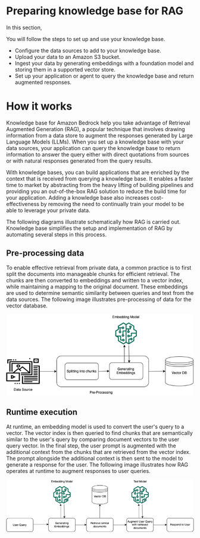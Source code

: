 # Preparing knowledge base for RAG

In this section,

You will follow the steps to set up and use your knowledge base.

- Configure the data sources to add to your knowledge base.
- Upload your data to an Amazon S3 bucket.
- Ingest your data by generating embeddings with a foundation model and storing them in a supported vector store.
- Set up your application or agent to query the knowledge base and return augmented responses.

# How it works
Knowledge base for Amazon Bedrock help you take advantage of Retrieval Augmented Generation (RAG), a popular technique that involves drawing information from a data store to augment the responses generated by Large Language Models (LLMs). When you set up a knowledge base with your data sources, your application can query the knowledge base to return information to answer the query either with direct quotations from sources or with natural responses generated from the query results.

With knowledge bases, you can build applications that are enriched by the context that is received from querying a knowledge base. It enables a faster time to market by abstracting from the heavy lifting of building pipelines and providing you an out-of-the-box RAG solution to reduce the build time for your application. Adding a knowledge base also increases cost-effectiveness by removing the need to continually train your model to be able to leverage your private data.

The following diagrams illustrate schematically how RAG is carried out. Knowledge base simplifies the setup and implementation of RAG by automating several steps in this process.

## Pre-processing data

To enable effective retrieval from private data, a common practice is to first split the documents into manageable chunks for efficient retrieval. The chunks are then converted to embeddings and written to a vector index, while maintaining a mapping to the original document. These embeddings are used to determine semantic similarity between queries and text from the data sources. The following image illustrates pre-processing of data for the vector database.


![Alt](../assets/images/streamprocess/rag-preprocess.png "Preprocessing")

## Runtime execution

At runtime, an embedding model is used to convert the user's query to a vector. The vector index is then queried to find chunks that are semantically similar to the user's query by comparing document vectors to the user query vector. In the final step, the user prompt is augmented with the additional context from the chunks that are retrieved from the vector index. The prompt alongside the additional context is then sent to the model to generate a response for the user. The following image illustrates how RAG operates at runtime to augment responses to user queries.

![Alt](../assets/images/streamprocess/rag-runtime.png "RAG runtime")

